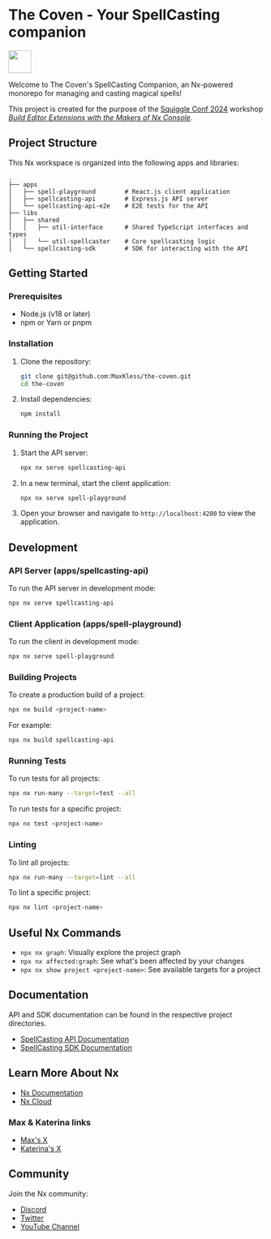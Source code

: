 # The Coven - Your SpellCasting companion

<a alt="Nx logo" href="https://nx.dev" target="_blank" rel="noreferrer"><img src="https://raw.githubusercontent.com/nrwl/nx/master/images/nx-logo.png" width="45"></a>

Welcome to The Coven's SpellCasting Companion, an Nx-powered monorepo for managing and casting magical spells!

This project is created for the purpose of the [Squiggle Conf 2024](https://2024.squiggleconf.com/) workshop [_Build Editor Extensions with the Makers of Nx Console_](https://2024.squiggleconf.com/sessions#workshop-katerina-and-max).

## Project Structure

This Nx workspace is organized into the following apps and libraries:

```tree
.
├── apps
│   ├── spell-playground        # React.js client application
│   ├── spellcasting-api        # Express.js API server
│   └── spellcasting-api-e2e    # E2E tests for the API
├── libs
│   ├── shared
│   │   ├── util-interface      # Shared TypeScript interfaces and types
│   │   └── util-spellcaster    # Core spellcasting logic
│   └── spellcasting-sdk        # SDK for interacting with the API
```

## Getting Started

### Prerequisites

- Node.js (v18 or later)
- npm or Yarn or pnpm

### Installation

1. Clone the repository:

   ```bash
   git clone git@github.com:MaxKless/the-coven.git
   cd the-coven
   ```

2. Install dependencies:

   ```bash
   npm install
   ```

### Running the Project

1. Start the API server:

   ```bash
   npx nx serve spellcasting-api
   ```

2. In a new terminal, start the client application:

   ```bash
   npx nx serve spell-playground
   ```

3. Open your browser and navigate to `http://localhost:4200` to view the application.

## Development

### API Server (apps/spellcasting-api)

To run the API server in development mode:

```bash
npx nx serve spellcasting-api
```

### Client Application (apps/spell-playground)

To run the client in development mode:

```bash
npx nx serve spell-playground
```

### Building Projects

To create a production build of a project:

```bash
npx nx build <project-name>
```

For example:

```bash
npx nx build spellcasting-api
```

### Running Tests

To run tests for all projects:

```bash
npx nx run-many --target=test --all
```

To run tests for a specific project:

```bash
npx nx test <project-name>
```

### Linting

To lint all projects:

```bash
npx nx run-many --target=lint --all
```

To lint a specific project:

```bash
npx nx lint <project-name>
```

## Useful Nx Commands

- `npx nx graph`: Visually explore the project graph
- `npx nx affected:graph`: See what's been affected by your changes
- `npx nx show project <project-name>`: See available targets for a project

## Documentation

API and SDK documentation can be found in the respective project directories.

- [SpellCasting API Documentation](apps/spellcasting-api/README.md)
- [SpellCasting SDK Documentation](libs/spellcasting-sdk/README.md)

## Learn More About Nx

- [Nx Documentation](https://nx.dev)
- [Nx Cloud](https://nx.app/)

### Max & Katerina links

- [Max's X](https://x.com/MaxKless)
- [Katerina's X](https://x.com/psybercity)

## Community

Join the Nx community:

- [Discord](https://go.nx.dev/community)
- [Twitter](https://twitter.com/nxdevtools)
- [YouTube Channel](https://www.youtube.com/@nxdevtools)
